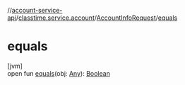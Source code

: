 //[account-service-api](../../../index.md)/[classtime.service.account](../index.md)/[AccountInfoRequest](index.md)/[equals](equals.md)

# equals

[jvm]\
open fun [equals](equals.md)(obj: [Any](https://kotlinlang.org/api/latest/jvm/stdlib/kotlin/-any/index.html)): [Boolean](https://kotlinlang.org/api/latest/jvm/stdlib/kotlin/-boolean/index.html)
